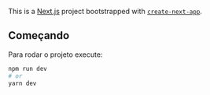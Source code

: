 This is a [Next.js](https://nextjs.org/) project bootstrapped with [`create-next-app`](https://github.com/vercel/next.js/tree/canary/packages/create-next-app).

## Começando

Para rodar o projeto execute:

```bash
npm run dev
# or
yarn dev
```
